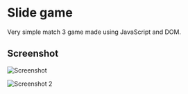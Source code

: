 # Slide game
Very simple match 3 game made using JavaScript and DOM.

## Screenshot

![Screenshot](https://user-images.githubusercontent.com/34957083/85225000-6063a780-b3ce-11ea-9949-49022b80a26d.png)

![Screenshot 2](https://user-images.githubusercontent.com/34957083/85225041-9f91f880-b3ce-11ea-9acd-09190b221929.png)
